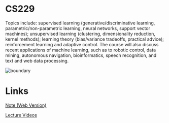 # CS229
Topics include: supervised learning (generative/discriminative learning, parametric/non-parametric learning, neural networks, support vector machines); unsupervised learning (clustering, dimensionality reduction, kernel methods); learning theory (bias/variance tradeoffs, practical advice); reinforcement learning and adaptive control. The course will also discuss recent applications of machine learning, such as to robotic control, data mining, autonomous navigation, bioinformatics, speech recognition, and text and web data processing.

![boundary](https://user-images.githubusercontent.com/96617645/177573431-8f146978-b059-4259-be9a-fbb5b772320d.gif)

# Links
[Note (Web Version)](https://aman.ai/cs229/)

[Lecture Videos](https://www.youtube.com/playlist?list=PLoROMvodv4rMiGQp3WXShtMGgzqpfVfbU)
